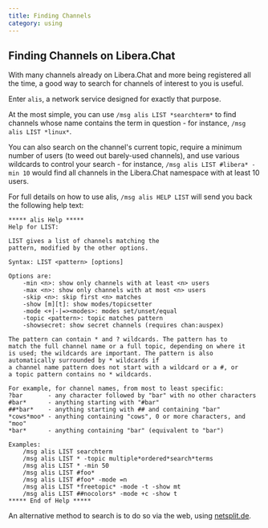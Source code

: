 ```yaml
---
title: Finding Channels
category: using
---
```


## Finding Channels on Libera.Chat

With many channels already on Libera.Chat and more being registered all the
time, a good way to search for channels of interest to you is useful.

Enter `alis`, a network service designed for exactly that purpose.

At the most simple, you can use `/msg alis LIST *searchterm*` to find channels
whose name contains the term in question - for instance,
`/msg alis LIST *linux*`.

You can also search on the channel's current topic, require a minimum number of
users (to weed out barely-used channels), and use various wildcards to control
your search - for instance, `/msg alis LIST #libera* -min 10` would find all
channels in the Libera.Chat namespace with at least 10 users.

For full details on how to use alis, `/msg alis HELP LIST` will send you back
the following help text:

    ***** alis Help *****
    Help for LIST:

    LIST gives a list of channels matching the
    pattern, modified by the other options.

    Syntax: LIST <pattern> [options]

    Options are:
        -min <n>: show only channels with at least <n> users
        -max <n>: show only channels with at most <n> users
        -skip <n>: skip first <n> matches
        -show [m][t]: show modes/topicsetter
        -mode <+|-|=><modes>: modes set/unset/equal
        -topic <pattern>: topic matches pattern
        -showsecret: show secret channels (requires chan:auspex)

    The pattern can contain * and ? wildcards. The pattern has to
    match the full channel name or a full topic, depending on where it
    is used; the wildcards are important. The pattern is also
    automatically surrounded by * wildcards if
    a channel name pattern does not start with a wildcard or a #, or
    a topic pattern contains no * wildcards.

    For example, for channel names, from most to least specific:
    ?bar       - any character followed by "bar" with no other characters
    #bar*      - anything starting with "#bar"
    ##*bar*    - anything starting with ## and containing "bar"
    *cows*moo* - anything containing "cows", 0 or more characters, and "moo"
    *bar*      - anything containing "bar" (equivalent to "bar")

    Examples:
        /msg alis LIST searchterm
        /msg alis LIST * -topic multiple*ordered*search*terms
        /msg alis LIST * -min 50
        /msg alis LIST #foo*
        /msg alis LIST #foo* -mode =n
        /msg alis LIST *freetopic* -mode -t -show mt
        /msg alis LIST ##nocolors* -mode +c -show t
    ***** End of Help *****

An alternative method to search is to do so via the web, using
[netsplit.de](http://irc.netsplit.de/channels/?net=libera).
